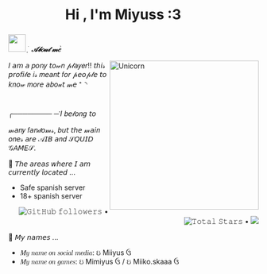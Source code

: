 <h1 align="center"><b>Hi , I'm Miyuss :3 </b><img **https://cdn.cdnstep.com/30hZZq5UKW6icz42GztD/0-1.thumb128.webp" width**" width="35"></h1>

###
<img src="https://i.pinimg.com/originals/93/ac/5f/93ac5fcb6116acf9e329a9e23cdd9be1.gif" width="35px">&nbsp;***ֺ  ָ  𝒜𝒷𝑜𝓊𝓉 𝓂𝑒    ֙***


<img align="right" width=300px alt="Unicorn" src="https://i.pinimg.com/originals/a8/6a/d8/a86ad8ef8c7b2c30d751e72118050919.gif" />

  𝐼 𝘢𝘮 𝘢 𝑝𝘰𝘯𝑦 𝘵𝘰𝓌𝑛 𝓅𝓁𝘢𝑦𝑒𝑟!! 𝘵ℎ𝘪𝓈 𝘱𝘳𝘰𝘧𝘪𝓁𝘦 𝑖𝓈 𝑚𝘦𝘢𝑛𝘵 𝑓𝘰𝑟 𝓅𝘦𝘰𝓅𝓁𝘦 𝘵𝘰 𝘬𝑛𝘰𝓌 𝑚𝘰𝑟𝘦 𝘢𝑏𝘰𝓊𝘵 𝓂𝘦  ⁺◝ㅤ
ㅤㅤㅤㅤㅤㅤ

╭────────
─་𝐼 𝑏𝘦𝓁𝘰𝑛𝘨 𝘵𝘰 𝓂𝘢𝑛𝑦 𝑓𝘢𝑛𝒹𝘰𝓂𝓈, 𝑏𝘶𝘵 𝘵𝘩𝘦 𝓂𝘢𝘪𝑛 𝘰𝑛𝘦𝓈 𝘢𝑟𝘦 𝒜𝘐𝘉 𝘢𝑛𝘥 𝒮𝘘𝘜𝘐𝘋 𝒢𝘈𝘔𝘌𝒮.



🥯 𝘛𝘩𝘦 𝘢𝘳𝘦𝘢𝘴 𝘸𝘩𝘦𝘳𝘦 𝘐 𝘢𝘮 𝘤𝘶𝘳𝘳𝘦𝘯𝘵𝘭𝘺 𝘭𝘰𝘤𝘢𝘵𝘦𝘥 ...
  - Safe spanish server
  - 18+ spanish server

<p align="right"> 
  <img alt="𝙶𝚒𝚝𝙷𝚞𝚋 𝚏𝚘𝚕𝚕𝚘𝚠𝚎𝚛𝚜" src="https://img.shields.io/github/followers/Miiyus?label=Followers&style=social"> •
  <img src="https://img.shields.io/github/stars/Miiyus?label=Stars" alt="𝚃𝚘𝚝𝚊𝚕 𝚂𝚝𝚊𝚛𝚜"> •
  <a href="https://github.com/sponsors/Miiyus"><img src="https://img.shields.io/static/v1?label=Sponsor&message=%E2%9D%A4&logo=GitHub&color=%13fe8e86"/></a>
 
🥯 𝘔𝘺 𝘯𝘢𝘮𝘦𝘴 ... 
- 𝑀𝑦 𝑛𝑎𝑚𝑒 𝑜𝑛 𝑠𝑜𝑐𝑖𝑎𝑙 𝑚𝑒𝑑𝑖𝑎: ઇ Miiyus ઉ
- 𝑀𝑦 𝑛𝑎𝑚𝑒 𝑜𝑛 𝑔𝑎𝑚𝑒𝑠:  ઇ Mimiyus ઉ / ઇ Miiko.skaaa ઉ

 


###

